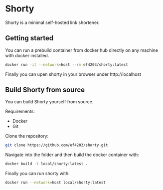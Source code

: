 # Shorty
Shorty is a minimal self-hosted link shortener.

## Getting started
You can run a prebuild container from docker hub directly on any machine with docker installed.

```sh
docker run -it --network=host --rm ef4203/shorty:latest
```

Finally you can upen shorty in your browser under http://localhost

## Build Shorty from source
You can build Shorty yourself from source.

Requirements:
- Docker
- Git

Clone the repository:
```sh
git clone https://github.com/ef4203/shorty.git
```
Navigate into the folder and then build the docker container with:
```sh
docker build -t local/shorty:latest .
```
Finally you can run shorty with:
```sh
docker run --network=host local/shorty:latest
```
